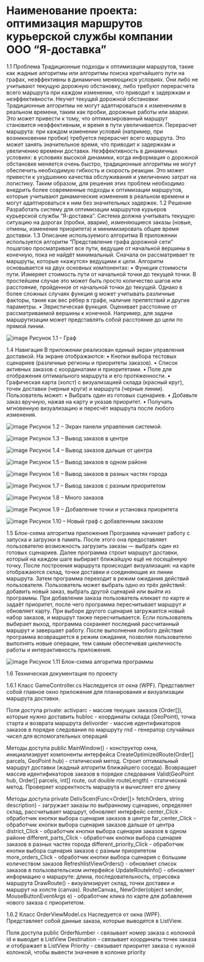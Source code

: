 # Наименование проекта: оптимизация маршрутов курьерской службы компании ООО “Я-доставка”
1.1 Проблема
Традиционные подходы к оптимизации маршрутов, такие как жадные алгоритмы или алгоритмы поиска кратчайшего пути на графах, неэффективны в динамично меняющихся условиях. Они либо не учитывают текущую дорожную обстановку, либо требуют перерасчета всего маршрута при каждом изменении, что приводит к задержкам и неэффективности.
Неучет текущей дорожной обстановки: Традиционные алгоритмы не могут адаптироваться к изменениям в реальном времени, таким как пробки, дорожные работы или аварии. Это может привести к тому, что оптимизированный маршрут становится неэффективным, и время в пути увеличивается.
Перерасчет маршрута: при каждом изменении условий (например, при возникновении пробки) требуется перерасчет всего маршрута. Это может занять значительное время, что приводит к задержкам и увеличению времени доставки.
Неэффективность в динамичных условиях: в условиях высокой динамики, когда информация о дорожной обстановке меняется очень быстро, традиционные алгоритмы не могут обеспечить необходимую гибкость и скорость реакции. Это может привести к ухудшению качества обслуживания и увеличению затрат на логистику.
Таким образом, для решения этих проблем необходимо внедрить более современные подходы к оптимизации маршрутов, которые учитывают динамические изменения в реальном времени и могут адаптироваться к ним без значительных задержек.
1.2 Решение
Разработать систему для оптимизации маршрутов курьеров курьерской службы “Я-доставка”. Система должна учитывать текущую ситуацию на дорогах (пробки, аварии), изменяющиеся заказы (новые, отмены, изменение приоритета) и минимизировать общее время доставки. 
1.3 Описание используемого алгоритма
В приложении используется алгоритм “Представление графа дорожной сети” пошагово просматривает все пути, ведущие от начальной вершины в конечную, пока не найдёт минимальный. Сначала он рассматривает те маршруты, которые «кажутся» ведущими к цели. 
Алгоритм основывается на двух основных компонентах:
•	Функция стоимости пути. Измеряет стоимость пути от начальной точки до текущей точки. В простейшем случае это может быть просто количество шагов или расстояние, пройденное от начальной точки до текущей. Однако в более сложных случаях функция g может учитывать различные факторы, такие как вес рёбер в графе, наличие препятствий и другие параметры.
•	Эвристическая функция. Оценивает расстояние от рассматриваемой вершины к конечной. Например, для задачи маршрутизации может представлять собой расстояние до цели по прямой линии.

 ![image](https://github.com/user-attachments/assets/8ecfb0b3-69ea-4705-a98b-12b4c5e1732d)
Рисунок 1.1 – Граф 

1.4 Навигация 
В приложении реализован единый экран управления доставкой.
На экране отображаются:
•	Кнопки выбора тестовых сценариев (различные регионы и приоритеты заказов).
•	Список активных заказов с координатами и приоритетами.
•	Поле для отображения оптимального маршрута и его протяженности.
•	Графическая карта (холст) с визуализацией склада (красный круг), точек доставки (черные круги) и маршрута (черные линии).
Пользователь может:
•	Выбрать один из готовых сценариев.
•	Добавьте заказ вручную, нажав на карту и указав приоритет.
•	Получать мгновенную визуализацию и пересчёт маршрута после любого изменения.

 ![image](https://github.com/user-attachments/assets/942c0e68-a106-4c9a-b913-936f4ed4fd1f)
Рисунок 1.2 – Экран панели управления системой.

 ![image](https://github.com/user-attachments/assets/16441659-f428-4622-a775-7e9c60d167e4)
Рисунок 1.3 – Вывод заказов в центре 

 ![image](https://github.com/user-attachments/assets/81c3db37-f043-4483-8d85-6b0d93aa6c02)
Рисунок 1.4 – Вывод заказов дальше от центра 

 ![image](https://github.com/user-attachments/assets/e60544a5-9590-4d72-ac36-439598112ec1)
Рисунок 1.5 – Вывод заказов в одном районе

 ![image](https://github.com/user-attachments/assets/6bced3e0-331a-4668-89ee-0cc44a9e5d6f)
Рисунок 1.6 – Вывод заказов в разных частях города

 ![image](https://github.com/user-attachments/assets/f3f4490f-2f98-478a-a3a6-f04955e4aef1)
Рисунок 1.7 – Вывод заказов с разным приоритетом

 ![image](https://github.com/user-attachments/assets/58710103-d02c-440a-b069-a0943735d1b6)
Рисунок 1.8 – Много заказов

 ![image](https://github.com/user-attachments/assets/a1ef9a7c-f9f6-485b-b96f-fad09261c3b6)
Рисунок 1.9 – Добавление точки и установка приоритета

 ![image](https://github.com/user-attachments/assets/e24f9e43-dc25-4e3f-ae21-3b3218ff5528)
Рисунок 1.10 – Новый граф с добавленным заказом

1.5 Блок-схема алгоритма приложения
Программа начинает работу с запуска и загрузки в память. После этого она предоставляет пользователю возможность загрузить заказы — выбрать один из готовых сценариев. Далее программа строит маршрут доставки, который на каждом шаге выбирает ближайшую ещё не посещённую точку. После построения маршрута происходит визуализация: на карте отображаются склад, точки доставки и соединяющие их линии маршрута. Затем программа переходит в режим ожидания действий пользователя. Пользователь может выбрать одно из трёх действий: добавить новый заказ, выбрать другой сценарий или выйти из программы. При добавлении заказа пользователь кликает по карте и задаёт приоритет, после чего программа пересчитывает маршрут и обновляет карту. При выборе другого сценария загружается новый набор заказов, и маршрут также пересчитывается. Если пользователь выбирает выход, программа сохраняет последний рассчитанный маршрут и завершает работу. После выполнения любого действия программа возвращается в режим ожидания, позволяя пользователю выполнять новые операции, тем самым обеспечивая цикличность работы и интерактивность приложения.

 ![image](https://github.com/user-attachments/assets/6f889cc3-602d-43ea-9ce3-45af860b4529)
Рисунок 1.11 Блок-схема алгоритма программы

1.6 Техническая документация по проекту

1.6.1 Класс GameController.cs
Наследуется от окна (WPF). Представляет собой главное окно приложения для планирования и визуализации маршрута доставки.

Поля доступа private:
activparc -	массив текущих заказов (Order[]), которые нужно доставить
hubloc -	координаты склада (GeoPoint), точка старта и возврата маршрута
delivorder -	массив идентификаторов заказов в порядке следования по маршруту
rnd -	генератор случайных чисел для вспомогательных операций

Методы доступа public
MainWindow() -	конструктор окна, инициализирует компоненты интерфейса
CreateOptimizedRoute(Order[] parcels, GeoPoint hub) -	статический метод. Строит оптимальный маршрут доставки (жадный алгоритм ближайшего соседа). Возвращает массив идентификаторов заказов в порядке следования
Valid(GeoPoint hub, Order[] parcels, int[] route, out double routeLength) -	статический метод. Проверяет корректность маршрута и вычисляет его длину


Методы доступа private
DelivScen(Func<Order[]> fetchOrders, string description) -	загружает заказы по выбранному сценарию, определяет склад, рассчитывает маршрут, обновляет интерфейс
center_Click -	обработчик кнопки выбора сценария заказов в центре
far_center_Click -	обработчик кнопки выбора сценария заказов дальше от центра
district_Click -	обработчик кнопки выбора сценария заказов в одном районе
different_parts_Click -	обработчик кнопки выбора сценария заказов в разных частях города
different_priority_Click -	обработчик кнопки выбора сценария заказов с разным приоритетом
more_orders_Click -	обработчик кнопки выбора сценария с большим количеством заказов
RefreshlistViewOrders() -	обновляет список заказов в пользовательском интерфейсе
UpdateRouteInfo() -	обновляет информацию о маршруте: длина, последовательность, отрисовка маршрута
DrawRoute() -	визуализирует склад, точки доставки и маршрут на холсте (canvas).
RouteCanvas_ NewOrder(object sender, MouseButtonEventArgs e) -	обработчик клика по карте для добавления нового заказа с приоритетом.

1.6.2 Класс OrderViewModel.cs
Наследуется от окна (WPF). Представляет собой данные заказа, которые выводятся в ListView. 

Поля доступа public
OrderNumber -	связывает номер заказа с колонкой id и выводит в ListView
Destination -	связывает координаты точек заказа и отображает в ListView 
Priority -	связывает приоритет заказа с нужной колонкой, чтобы вывести значение в колонке priority

